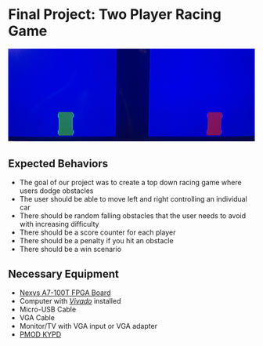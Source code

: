 # Final Project: Two Player Racing Game

![Final product](Pictures/IMG_1161.jpeg)

## Expected Behaviors

* The goal of our project was to create a top down racing game where users dodge obstacles
 * The user should be able to move left and right controlling an individual car
 * There should be random falling obstacles that the user needs to avoid with increasing difficulty
 * There should be a score counter for each player
 * There should be a penalty if you hit an obstacle
 * There should be a win scenario
 
## Necessary Equipment

* [Nexys A7-100T FPGA Board](https://digilent.com/shop/nexys-a7-fpga-trainer-board-recommended-for-ece-curriculum/)
* Computer with *[Vivado](https://www.xilinx.com/products/design-tools/vivado.html)* installed
* Micro-USB Cable
* VGA Cable
* Monitor/TV with VGA input or VGA adapter
* [PMOD KYPD](https://digilent.com/shop/pmod-kypd-16-button-keypad/)



